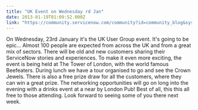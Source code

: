 ```yaml
---
title: "UK Event on Wednesday rd Jan"
date: 2013-01-19T01:09:52.000Z
link: "https://community.servicenow.com/community?id=community_blog&sys_id=9acc6265dbd0dbc01dcaf3231f9619f3"
---
```

<p>On Wednesday, 23rd January it's the UK User Group event. It's going to be epic... Almost 100 people are expected from across the UK and from a great mix of sectors. There will be old and new customers sharing their ServiceNow stories and experiences. To make it even more exciting, the event is being held at The Tower of London, with the world famous Beefeaters. During lunch we have a tour organised to go and see the Crown Jewels. There is also a free prize draw for all the customers, where they can win a great prize. The networking opportunities will go on long into the evening with a drinks event at a near by London Pub! Best of all, this this all free to those attending. Look forward to seeing some of you there next week.</p>
